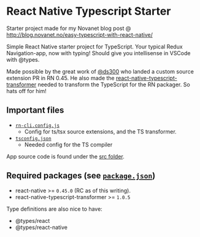 # React Native Typescript Starter

Starter project made for my Novanet blog post @ http://blog.novanet.no/easy-typescript-with-react-native/

Simple React Native starter project for TypeScript. Your typical Redux Navigation-app, now with typing! Should give you intellisense in VSCode with @types.

Made possible by the great work of [@ds300](https://github.com/ds300) who landed a custom source extension PR in RN 0.45. He also made the [react-native-typescript-transformer](https://github.com/ds300/react-native-typescript-transformer) needed to transform the TypeScript for the RN packager. So hats off for him!

Important files
----
* [`rn-cli.config.js`](./rn-cli.config.js)
    * Config for ts/tsx source extensions, and the TS transformer.
* [`tsconfig.json`](./tsconfig.json)
    * Needed config for the TS compiler

App source code is found under the [src folder](./src).

Required packages (see [`package.json`](./package.json))
---
* react-native >= `0.45.0` (RC as of this writing).
* react-native-typescript-transformer >= `1.0.5`

Type definitions are also nice to have:
* @types/react
* @types/react-native

